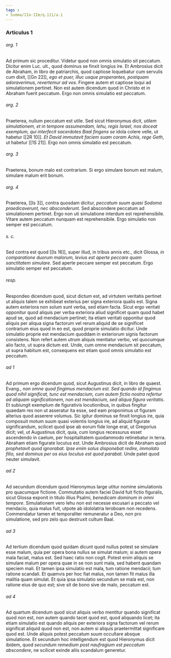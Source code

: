 ```yaml
---
tags : 
- Summa/IIa-IIæ/q.111/a.1
---
```


### Articulus 1

###### arg. 1
Ad primum sic proceditur. Videtur quod non omnis simulatio sit peccatum. Dicitur enim Luc. ult., quod dominus se finxit longius ire. Et Ambrosius dicit de Abraham, in libro de patriarchis, quod captiose loquebatur cum servulis cum dixit, [[Gn 22]], *ego et puer, illuc usque properantes, postquam adoraverimus, revertemur ad vos*. Fingere autem et captiose loqui ad simulationem pertinet. Non est autem dicendum quod in Christo et in Abraham fuerit peccatum. Ergo non omnis simulatio est peccatum.

###### arg. 2
Praeterea, nullum peccatum est utile. Sed sicut Hieronymus dicit, *utilem simulationem, et in tempore assumendam, Iehu, regis Israel, nos doceat exemplum, qui interfecit sacerdotes Baal fingens se* idola colere velle, ut habetur [[2R 10]]. *Et David immutavit faciem suam coram Achis, rege Geth*, ut habetur [[1S 21]]. Ergo non omnis simulatio est peccatum.

###### arg. 3
Praeterea, bonum malo est contrarium. Si ergo simulare bonum est malum, simulare malum erit bonum.

###### arg. 4
Praeterea, [[Is 3]], contra quosdam dicitur, *peccatum suum quasi Sodoma praedicaverunt, nec absconderunt*. Sed abscondere peccatum ad simulationem pertinet. Ergo non uti simulatione interdum est reprehensibile. Vitare autem peccatum nunquam est reprehensibile. Ergo simulatio non semper est peccatum.

###### s. c.
Sed contra est quod [[Is 16]], super illud, in tribus annis etc., dicit Glossa, *in comparatione duorum malorum, levius est aperte peccare quam sanctitatem simulare*. Sed aperte peccare semper est peccatum. Ergo simulatio semper est peccatum.

###### resp.
Respondeo dicendum quod, sicut dictum est, ad virtutem veritatis pertinet ut aliquis talem se exhibeat exterius per signa exteriora qualis est. Signa autem exteriora non solum sunt verba, sed etiam facta. Sicut ergo veritati opponitur quod aliquis per verba exteriora aliud significet quam quod habet apud se, quod ad mendacium pertinet; ita etiam veritati opponitur quod aliquis per aliqua signa factorum vel rerum aliquid de se significet contrarium eius quod in eo est, quod proprie simulatio dicitur. Unde simulatio proprie est mendacium quoddam in exteriorum signis factorum consistens. Non refert autem utrum aliquis mentiatur verbo, vel quocumque alio facto, ut supra dictum est. Unde, cum omne mendacium sit peccatum, ut supra habitum est, consequens est etiam quod omnis simulatio est peccatum.

###### ad 1
Ad primum ergo dicendum quod, sicut Augustinus dicit, in libro de quaest. Evang., *non omne quod fingimus mendacium est. Sed quando id fingimus quod nihil significat, tunc est mendacium, cum autem fictio nostra refertur ad aliquam significationem, non est mendacium, sed aliqua figura veritatis*. Et subiungit exemplum de figurativis locutionibus, in quibus fingitur quaedam res non ut asseratur ita esse, sed eam proponimus ut figuram alterius quod asserere volumus. Sic igitur dominus se finxit longius ire, quia composuit motum suum quasi volentis longius ire, ad aliquid figurate significandum, scilicet quod ipse ab eorum fide longe erat, ut Gregorius dicit; vel, ut Augustinus dicit, quia, cum longius recessurus esset ascendendo in caelum, per hospitalitatem quodammodo retinebatur in terra. Abraham etiam figurate locutus est. Unde Ambrosius dicit de Abraham quod *prophetavit quod ignorabat. Ipse enim solus disponebat redire, immolato filio, sed dominus per os eius locutus est quod parabat*. Unde patet quod neuter simulavit.

###### ad 2
Ad secundum dicendum quod Hieronymus large utitur nomine simulationis pro quacumque fictione. Commutatio autem faciei David fuit fictio figuralis, sicut Glossa exponit in titulo illius Psalmi, *benedicam dominum in omni tempore*. Simulationem vero Iehu non est necesse excusari a peccato vel mendacio, quia malus fuit, utpote ab idololatria Ieroboam non recedens. Commendatur tamen et temporaliter remuneratur a Deo, non pro simulatione, sed pro zelo quo destruxit cultum Baal.

###### ad 3
Ad tertium dicendum quod quidam dicunt quod nullus potest se simulare esse malum, quia per opera bona nullus se simulat malum; si autem opera mala faciat, malus est. Sed haec ratio non cogit. Potest enim aliquis se simulare malum per opera quae in se non sunt mala, sed habent quandam speciem mali. Et tamen ipsa simulatio est mala, tum ratione mendacii; tum ratione scandali. Et quamvis per hoc fiat malus, non tamen fit malus illa malitia quam simulat. Et quia ipsa simulatio secundum se mala est, non ratione eius de quo est; sive sit de bono sive de malo, peccatum est.

###### ad 4
Ad quartum dicendum quod sicut aliquis verbo mentitur quando significat quod non est, non autem quando tacet quod est, quod aliquando licet; ita etiam simulatio est quando aliquis per exteriora signa factorum vel rerum significat aliquid quod non est, non autem si aliquis praetermittat significare quod est. Unde aliquis potest peccatum suum occultare absque simulatione. Et secundum hoc intelligendum est quod Hieronymus dicit ibidem, quod *secundum remedium post naufragium est peccatum abscondere*, ne scilicet exinde aliis scandalum generetur.

